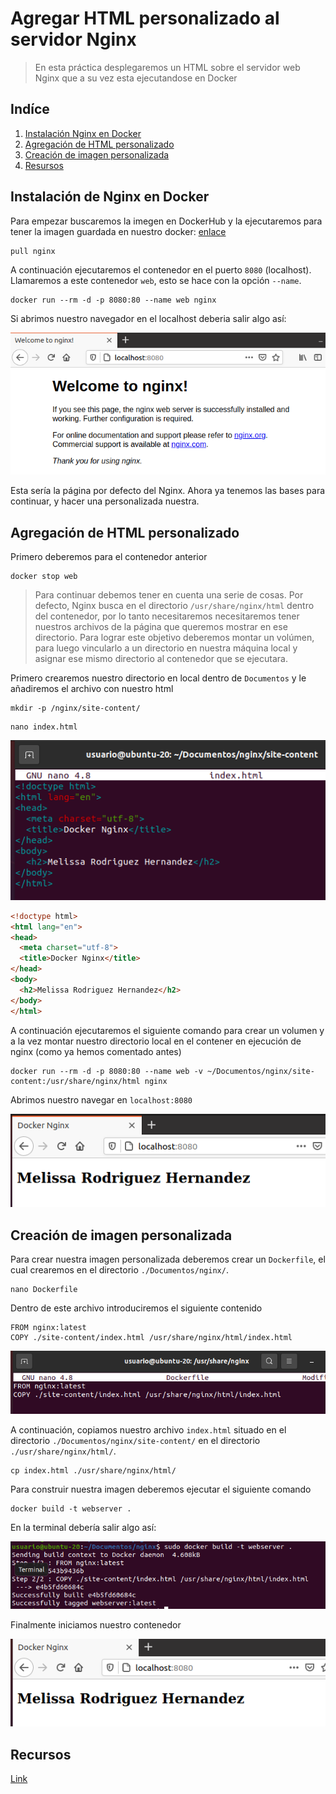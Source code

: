 # Agregar HTML personalizado al servidor Nginx

> En esta práctica desplegaremos un HTML sobre el servidor web Nginx que a su vez esta ejecutandose en Docker

## Indíce

1. [Instalación Nginx en Docker](#1)
2. [Agregación de HTML personalizado](#2)
3. [Creación de imagen personalizada](#3)
4. [Resursos](#4)

<div id="1">

## Instalación de Nginx en Docker
  
Para empezar buscaremos la imegen en DockerHub y la ejecutaremos para tener la imagen guardada en nuestro docker: [enlace](https://hub.docker.com/_/nginx)

```
pull nginx
```

A continuación ejecutaremos el contenedor en el puerto `8080` (localhost). Llamaremos a este contenedor `web`, esto se hace con la opción `--name`.
  
```
docker run --rm -d -p 8080:80 --name web nginx
  ```

Si abrimos nuestro navegador en el localhost deberia salir algo así:

![imagen wen nginx localhost](https://github.com/MelissaRodriguezHernandez/Docker_Nginx_HTML_Personalizado/blob/main/img/navegador%20nginx.png)

Esta sería la página por defecto del Nginx. Ahora ya tenemos las bases para continuar, y hacer una personalizada nuestra.
  
</div>

<div id="2">

## Agregación de HTML personalizado

Primero deberemos para el contenedor anterior

```
docker stop web
```

> Para continuar debemos tener en cuenta una serie de cosas. Por defecto, Nginx busca en el directorio `/usr/share/nginx/html` dentro del contenedor, por lo tanto necesitaremos necesitaremos tener nuestros archivos de la página que queremos mostrar en ese directorio.
Para lograr este objetivo deberemos montar un volúmen, para luego vincularlo a un directorio en nuestra máquina local y asignar ese mismo directorio al contenedor que se ejecutara.

Primero crearemos nuestro directorio en local dentro de `Documentos` y le añadiremos el archivo con nuestro html

```
mkdir -p /nginx/site-content/
```

```
nano index.html
```
![contenido html personalizado](https://github.com/MelissaRodriguezHernandez/Docker_Nginx_HTML_Personalizado/blob/main/img/pagina%20personalizada.png)
 
```html
<!doctype html>
<html lang="en">
<head>
  <meta charset="utf-8">
  <title>Docker Nginx</title>
</head>
<body>
  <h2>Melissa Rodriguez Hernandez</h2>
</body>
</html>
  ```

A continuación ejecutaremos el siguiente comando para crear un volumen y a la vez montar nuestro directorio local en el contener en ejecución de nginx (como ya hemos comentado antes)

```
docker run --rm -d -p 8080:80 --name web -v ~/Documentos/nginx/site-content:/usr/share/nginx/html nginx
  ```

Abrimos nuestro navegar en `localhost:8080`

![navegar página personalizada](https://github.com/MelissaRodriguezHernandez/Docker_Nginx_HTML_Personalizado/blob/main/img/navegador%20pagina.png)
  
</div>

<div id="3">
 
## Creación de imagen personalizada

Para crear nuestra imagen personalizada deberemos crear un `Dockerfile`, el cual crearemos en el directorio `./Documentos/nginx/`.
  
```
nano Dockerfile
  ```
Dentro de este archivo introduciremos el siguiente contenido

```
FROM nginx:latest
COPY ./site-content/index.html /usr/share/nginx/html/index.html
  ```
![imagen contenido Dockerfile](https://github.com/MelissaRodriguezHernandez/Docker_Nginx_HTML_Personalizado/blob/main/img/Dockerfile%20contenido.png)  

A continuación, copiamos nuestro archivo `index.html` situado en el directorio `./Documentos/nginx/site-content/` en el directorio `./usr/share/nginx/html/`.

```
cp index.html ./usr/share/nginx/html/
  ```
Para construir nuestra imagen deberemos ejecutar el siguiente comando

```
docker build -t webserver .
  ```
En la terminal debería salir algo así:
 
![terminal build server](https://github.com/MelissaRodriguezHernandez/Docker_Nginx_HTML_Personalizado/blob/main/img/build.png)

Finalmente iniciamos nuestro contenedor

![navegador contenedor](https://github.com/MelissaRodriguezHernandez/Docker_Nginx_HTML_Personalizado/blob/main/img/navegador%20contenedor.png)
  
</div>

<div id="4">
  
## Recursos

[Link]()
  </div>
